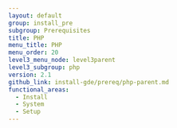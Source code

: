 ```yaml
---
layout: default
group: install_pre
subgroup: Prerequisites
title: PHP
menu_title: PHP
menu_order: 20
level3_menu_node: level3parent
level3_subgroup: php
version: 2.1
github_link: install-gde/prereq/php-parent.md
functional_areas:
  - Install
  - System
  - Setup
---
```


